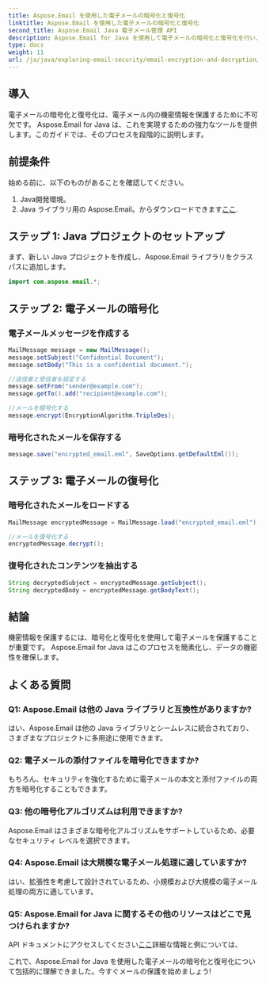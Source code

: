 ```yaml
---
title: Aspose.Email を使用した電子メールの暗号化と復号化
linktitle: Aspose.Email を使用した電子メールの暗号化と復号化
second_title: Aspose.Email Java 電子メール管理 API
description: Aspose.Email for Java を使用して電子メールの暗号化と復号化を行い、電子メールを保護する方法を学びます。ステップバイステップのガイド、ソースコード、FAQ が含まれています。
type: docs
weight: 11
url: /ja/java/exploring-email-security/email-encryption-and-decryption/
---
```


## 導入

電子メールの暗号化と復号化は、電子メール内の機密情報を保護するために不可欠です。 Aspose.Email for Java は、これを実現するための強力なツールを提供します。このガイドでは、そのプロセスを段階的に説明します。

## 前提条件

始める前に、以下のものがあることを確認してください。

1. Java開発環境。
2.  Java ライブラリ用の Aspose.Email。からダウンロードできます[ここ](https://releases.aspose.com/email/java/).

## ステップ 1: Java プロジェクトのセットアップ

まず、新しい Java プロジェクトを作成し、Aspose.Email ライブラリをクラスパスに追加します。

```java
import com.aspose.email.*;
```

## ステップ 2: 電子メールの暗号化

### 電子メールメッセージを作成する

```java
MailMessage message = new MailMessage();
message.setSubject("Confidential Document");
message.setBody("This is a confidential document.");

//送信者と受信者を設定する
message.setFrom("sender@example.com");
message.getTo().add("recipient@example.com");

//メールを暗号化する
message.encrypt(EncryptionAlgorithm.TripleDes);
```

### 暗号化されたメールを保存する

```java
message.save("encrypted_email.eml", SaveOptions.getDefaultEml());
```

## ステップ 3: 電子メールの復号化

### 暗号化されたメールをロードする

```java
MailMessage encryptedMessage = MailMessage.load("encrypted_email.eml");

//メールを復号化する
encryptedMessage.decrypt();
```

### 復号化されたコンテンツを抽出する

```java
String decryptedSubject = encryptedMessage.getSubject();
String decryptedBody = encryptedMessage.getBodyText();
```

## 結論

機密情報を保護するには、暗号化と復号化を使用して電子メールを保護することが重要です。 Aspose.Email for Java はこのプロセスを簡素化し、データの機密性を確保します。

## よくある質問

### Q1: Aspose.Email は他の Java ライブラリと互換性がありますか?

はい、Aspose.Email は他の Java ライブラリとシームレスに統合されており、さまざまなプロジェクトに多用途に使用できます。

### Q2: 電子メールの添付ファイルを暗号化できますか?

もちろん、セキュリティを強化するために電子メールの本文と添付ファイルの両方を暗号化することもできます。

### Q3: 他の暗号化アルゴリズムは利用できますか?

Aspose.Email はさまざまな暗号化アルゴリズムをサポートしているため、必要なセキュリティ レベルを選択できます。

### Q4: Aspose.Email は大規模な電子メール処理に適していますか?

はい、拡張性を考慮して設計されているため、小規模および大規模の電子メール処理の両方に適しています。

### Q5: Aspose.Email for Java に関するその他のリソースはどこで見つけられますか?

 API ドキュメントにアクセスしてください[ここ](https://reference.aspose.com/email/java/)詳細な情報と例については、

これで、Aspose.Email for Java を使用した電子メールの暗号化と復号化について包括的に理解できました。今すぐメールの保護を始めましょう!